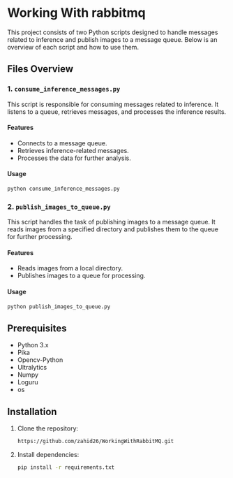 
# Working With rabbitmq

This project consists of two Python scripts designed to handle messages related to inference and publish images to a message queue. Below is an overview of each script and how to use them.

## Files Overview

### 1. `consume_inference_messages.py`
This script is responsible for consuming messages related to inference. It listens to a queue, retrieves messages, and processes the inference results.

#### Features
- Connects to a message queue.
- Retrieves inference-related messages.
- Processes the data for further analysis.

#### Usage
```bash
python consume_inference_messages.py
```

### 2. `publish_images_to_queue.py`
This script handles the task of publishing images to a message queue. It reads images from a specified directory and publishes them to the queue for further processing.

#### Features
- Reads images from a local directory.
- Publishes images to a queue for processing.

#### Usage
```bash
python publish_images_to_queue.py
```

## Prerequisites

- Python 3.x
- Pika
- Opencv-Python
- Ultralytics
- Numpy
- Loguru
- os

## Installation

1. Clone the repository:
   ```bash
   https://github.com/zahid26/WorkingWithRabbitMQ.git
   ```

2. Install dependencies:
   ```bash
   pip install -r requirements.txt
   ```

